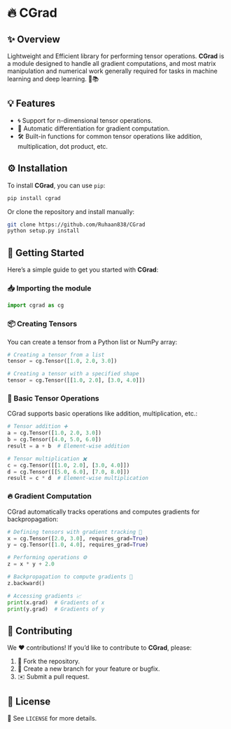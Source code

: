 # 🔥 CGrad

## ✨ Overview

Lightweight and Efficient library for performing tensor operations. **CGrad** is a module designed to handle all gradient computations, and most matrix manipulation and numerical work generally required for tasks in machine learning and deep learning. 🤖📚

## 💡 Features

- 🌀 Support for n-dimensional tensor operations.
- 🤖 Automatic differentiation for gradient computation.
- 🛠️ Built-in functions for common tensor operations like addition, multiplication, dot product, etc.

## ⚙️ Installation

To install **CGrad**, you can use `pip`:

```bash
pip install cgrad
```

Or clone the repository and install manually:

```bash
git clone https://github.com/Ruhaan838/CGrad
python setup.py install
```

## 🚀 Getting Started

Here’s a simple guide to get you started with **CGrad**:

### 📥 Importing the module

```python
import cgrad as cg
```

### 📦 Creating Tensors

You can create a tensor from a Python list or NumPy array:

```python
# Creating a tensor from a list
tensor = cg.Tensor([1.0, 2.0, 3.0])

# Creating a tensor with a specified shape
tensor = cg.Tensor([[1.0, 2.0], [3.0, 4.0]])
```

### 🔄 Basic Tensor Operations

CGrad supports basic operations like addition, multiplication, etc.:

```python
# Tensor addition ➕
a = cg.Tensor([1.0, 2.0, 3.0])
b = cg.Tensor([4.0, 5.0, 6.0])
result = a + b  # Element-wise addition

# Tensor multiplication ✖️
c = cg.Tensor([[1.0, 2.0], [3.0, 4.0]])
d = cg.Tensor([[5.0, 6.0], [7.0, 8.0]])
result = c * d  # Element-wise multiplication
```

### 🔥 Gradient Computation

CGrad automatically tracks operations and computes gradients for backpropagation:

```python
# Defining tensors with gradient tracking 🌟
x = cg.Tensor([2.0, 3.0], requires_grad=True)
y = cg.Tensor([1.0, 4.0], requires_grad=True)

# Performing operations ⚙️
z = x * y + 2.0

# Backpropagation to compute gradients 🔄
z.backward()

# Accessing gradients 📈
print(x.grad)  # Gradients of x
print(y.grad)  # Gradients of y
```

## 🤝 Contributing

We ❤️ contributions! If you’d like to contribute to **CGrad**, please:

1. 🍴 Fork the repository.
2. 🌱 Create a new branch for your feature or bugfix.
3. ✉️ Submit a pull request.

## 📝 License

📜 See `LICENSE` for more details.
